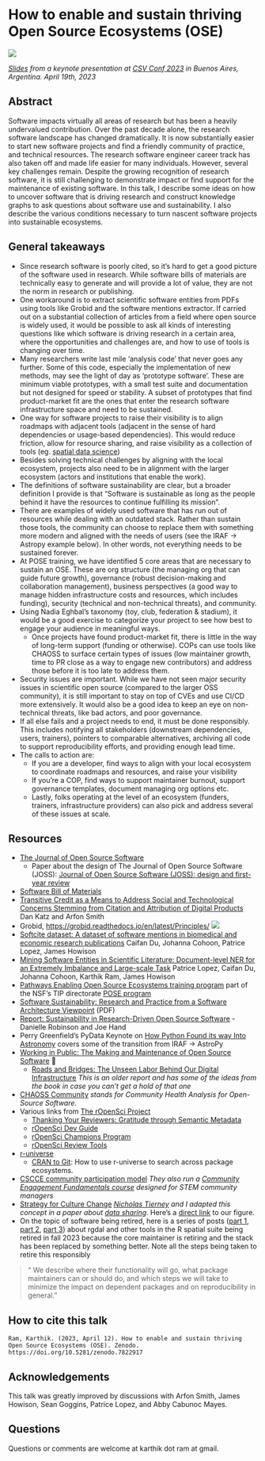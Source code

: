 # How to enable and sustain thriving Open Source Ecosystems (OSE)

[![](https://i.imgur.com/VjeqIqr.jpg)](https://inundata.org/talks/csvconf/#/0/3)

*[Slides](https://inundata.org/talks/csvconf/#/0/3) from a keynote presentation at [CSV Conf 2023](https://csvconf.com/) in Buenos Aires, Argentina. April 19th, 2023*
## Abstract

Software impacts virtually all areas of research but has been a heavily undervalued contribution. Over the past decade alone, the research software landscape has changed dramatically. It is now substantially easier to start new software projects and find a friendly community of practice, and technical resources. The research software engineer career track has also taken off and made life easier for many individuals. However, several key challenges remain. Despite the growing recognition of research software, it is still challenging to demonstrate impact or find support for the maintenance of existing software. In this talk, I describe some ideas on how to uncover software that is driving research and construct knowledge graphs to ask questions about software use and sustainability. I also describe the various conditions necessary to turn nascent software projects into sustainable ecosystems.

## General takeaways 

- Since research software is poorly cited, so it’s hard to get a good picture of the software used in research. While software bills of materials are technically easy to generate and will provide a lot of value, they are not the norm in research or publishing.
- One workaround is to extract scientific software entities from PDFs using tools like Grobid and the software mentions extractor. If carried out on a substantial collection of articles from a field where open source is widely used, it would be possible to ask all kinds of interesting questions like which software is driving research in a certain area, where the opportunities and challenges are, and how to use of tools is changing over time.
- Many researchers write last mile ‘analysis code’ that never goes any further. Some of this code, especially the implementation of new methods, may see the light of day as ‘prototype software’. These are minimum viable prototypes, with a small test suite and documentation but not designed for speed or stability. A subset of prototypes that find product-market fit are the ones that enter the research software infrastructure space and need to be sustained. 
- One way for software projects to raise their visibility is to align roadmaps with adjacent tools (adjacent in the sense of hard dependencies or usage-based dependencies). This would reduce friction, allow for resource sharing, and raise visibility as a collection of tools (eg. [spatial data science](https://r-spatial.org/book/))
- Besides solving technical challenges by aligning with the local ecosystem, projects also need to be in alignment with the larger ecosystem (actors and institutions that enable the work).
- The definitions of software sustainability are clear, but a broader definition I provide is that “Software is sustainable as long as the people behind it have the resources to continue fulfilling its mission”.
- There are examples of widely used software that has run out of resources while dealing with an outdated stack. Rather than sustain those tools, the community can choose to replace them with something more modern and aligned with the needs of users (see the IRAF → Astropy example below). In other words, not everything needs to be sustained forever.
- At POSE training, we have identified 5 core areas that are necessary to sustain an OSE. These are org structure (the managing org that can guide future growth), governance (robust decision-making and collaboration management), business perspectives (a good way to manage hidden infrastructure costs and resources, which includes funding), security (technical and non-technical threats), and community. 
- Using Nadia Eghbal’s taxonomy (toy, club, federation & stadium), it would be a good exercise to categorize your project to see how best to engage your audience in meaningful ways. 
	- Once projects have found product-market fit, there is little in the way of long-term support (funding or otherwise). COPs can use tools like CHAOSS to surface certain types of issues (low maintainer growth, time to PR close as a way to engage new contributors) and address those before it is too late to address them. 
- Security issues are important. While we have not seen major security issues in scientific open source (compared to the larger OSS community), it is still important to stay on top of CVEs and use CI/CD more extensively. It would also be a good idea to keep an eye on non-technical threats, like bad actors, and poor governance.
- If all else fails and a project needs to end, it must be done responsibly. This includes notifying all stakeholders (downstream dependencies, users, trainers), pointers to comparable alternatives, archiving all code to support reproducibility efforts, and providing enough lead time. 
- The calls to action are:
	- If you are a developer, find ways to align with your local ecosystem to coordinate roadmaps and resources, and raise your visibility
	- If you’re a COP, find ways to support maintainer burnout, support governance templates, document managing org options etc.
	- Lastly, folks operating at the level of an ecosystem (funders, trainers, infrastructure providers) can also pick and address several of these issues at scale. 

## Resources

- [The Journal of Open Source Software](https://joss.theoj.org/)   
	* Paper about the design of The Journal of Open Source Software (JOSS): [Journal of Open Source Software (JOSS): design and first-year review](https://peerj.com/articles/cs-147/)
- [Software Bill of Materials](https://www.synopsys.com/blogs/software-security/software-bill-of-materials-bom/)
- [Transitive Credit as a Means to Address Social and Technological Concerns Stemming from Citation and Attribution of Digital Products](https://openresearchsoftware.metajnl.com/articles/10.5334/jors.be) Dan Katz and Arfon Smith
- Grobid, https://grobid.readthedocs.io/en/latest/Principles/
![](https://i.imgur.com/hIzjbUo.png)   
- [Softcite dataset: A dataset of software mentions in biomedical and economic research publications](https://asistdl.onlinelibrary.wiley.com/doi/abs/10.1002/asi.24454) Caifan Du, Johanna Cohoon, Patrice Lopez, James Howison   
- [Mining Software Entities in Scientific Literature: Document-level NER for an Extremely Imbalance and Large-scale Task](https://dl.acm.org/doi/abs/10.1145/3459637.3481936) Patrice Lopez, Caifan Du, Johanna Cohoon, Karthik Ram, James Howison  
- [Pathways Enabling Open Source Ecosystems training program](https://pose.training/) part of the NSF’s TIP directorate [POSE program](https://beta.nsf.gov/funding/opportunities/pathways-enable-open-source-ecosystems-pose)      
- [Software Sustainability: Research and Practice from a
Software Architecture Viewpoint](https://eprints.hud.ac.uk/id/eprint/33972/1/1-s2.0-S0164121217303072-main.pdf) (PDF)
- [Report: Sustainability in Research-Driven Open Source Software](https://www.codeforsociety.org/resources/report-sustainability-in-research-driven-open-source-software) - Danielle Robinson and Joe Hand      
- Perry Greenfield’s PyData Keynote on [How Python Found its way Into Astronomy](https://www.youtube.com/watch?v=uz53IV1V_Xo&t=11s) covers some of the transition from IRAF → AstroPy      
- [Working in Public: The Making and Maintenance of Open Source Software](https://press.stripe.com/working-in-public) 📙      
	- [Roads and Bridges: The Unseen Labor Behind Our Digital Infrastructure](https://www.fordfoundation.org/work/learning/research-reports/roads-and-bridges-the-unseen-labor-behind-our-digital-infrastructure/) *This is an older report and has some of the ideas from the book in case you can’t get a hold of that one* 
- [CHAOSS Community](https://chaoss.community/) *stands for Community Health Analysis for Open-Source Software.*
- Various links from [The rOpenSci Project](https://ropensci.org/)  
	- [Thanking Your Reviewers: Gratitude through Semantic Metadata](https://ropensci.org/blog/2018/03/16/thanking-reviewers-in-metadata/)    
	- [rOpenSci Dev Guide](https://devguide.ropensci.org/)
	- [rOpenSci Champions Program](https://ropensci.org/champions/)  
	- [rOpenSci Review Tools](https://github.com/ropensci-review-tools)   
- [r-universe](https://r-universe.dev/search/)
	- [CRAN to Git](https://ropensci.org/blog/2023/04/03/cran-to-git/): How to use r-universe to search across package ecosystems.
- [CSCCE community participation model](https://www.cscce.org/resources/cpm/) *They also run a [Community Engagement Fundamentals course](https://www.cscce.org/trainings/cef/) designed for STEM community managers*
- [Strategy for Culture Change](https://www.cos.io/blog/strategy-for-culture-change) *[Nicholas Tierney](https://www.njtierney.com/about/) and I adapted this concept in a paper about [data sharing](https://www.sciencedirect.com/science/article/pii/S2666389921002300)*. Here’s a [direct link](https://ars.els-cdn.com/content/image/1-s2.0-S2666389921002300-gr1_lrg.jpg) to our figure.
- On the topic of software being retired, here is a series of posts ([part 1](https://r-spatial.org/r/2022/04/12/evolution.html), [part 2](https://r-spatial.org/r/2022/12/14/evolution2.html), [part 3](https://r-spatial.org/r/2023/04/10/evolution3.html)) about rgdal and other tools in the R spatial suite being retired in fall 2023 because the core maintainer is retiring and the stack has been replaced by something better. Note all the steps being taken to retire this responsibly 
> “ We describe where their functionality will go, what package maintainers can or should do, and which steps we will take to minimize the impact on dependent packages and on reproducibility in general.”

## How to cite this talk

```Ram, Karthik. (2023, April 12). How to enable and sustain thriving Open Source Ecosystems (OSE). Zenodo. https://doi.org/10.5281/zenodo.7822917```

## Acknowledgements

This talk was greatly improved by discussions with Arfon Smith, James Howison, Sean Goggins, Patrice Lopez, and Abby Cabunoc Mayes. 

## Questions

Questions or comments are welcome at karthik dot ram at gmail.

